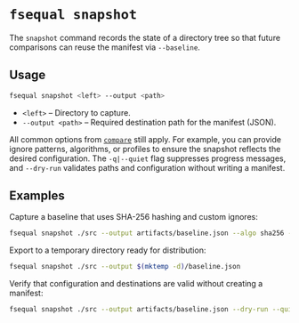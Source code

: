 # `fsequal snapshot`

The `snapshot` command records the state of a directory tree so that future comparisons can reuse the manifest via `--baseline`.

## Usage

```bash
fsequal snapshot <left> --output <path>
```

- `<left>` – Directory to capture.
- `--output <path>` – Required destination path for the manifest (JSON).

All common options from [`compare`](command-compare.md) still apply. For example, you can provide ignore patterns, algorithms, or profiles to ensure the snapshot reflects the desired configuration. The `-q|--quiet` flag suppresses progress messages, and `--dry-run` validates paths and configuration without writing a manifest.

## Examples

Capture a baseline that uses SHA-256 hashing and custom ignores:

```bash
fsequal snapshot ./src --output artifacts/baseline.json --algo sha256 --ignore "**/bin/**" --ignore "**/obj/**"
```

Export to a temporary directory ready for distribution:

```bash
fsequal snapshot ./src --output $(mktemp -d)/baseline.json
```

Verify that configuration and destinations are valid without creating a manifest:

```bash
fsequal snapshot ./src --output artifacts/baseline.json --dry-run --quiet
```

